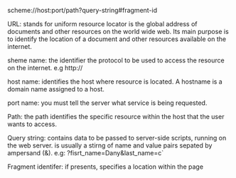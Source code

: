 scheme://host:port/path?query-string#fragment-id

URL:  stands for uniform resource locator is the global address of documents and other resources on the world wide web.
Its main purpose is to identify the location of a document and other resources available on the internet. 

sheme name:  the identifier the protocol to be used to access the resource on the internet.    e.g http://

host name: identifies the host where resource is located. A hostname is a domain name assigned to a host. 

port name: you must tell the server what service is being requested. 

Path: the path identifies the specific resource within the host that the user wants to access. 


Query string:  contains data to be passed to server-side scripts,  running on the web server.  is usually a stirng of name and value pairs sepated by ampersand (&).   e.g:   ?fisrt_name=Dany&last_name=c`

Fragment identifer: if presents, specifies a location within the page
